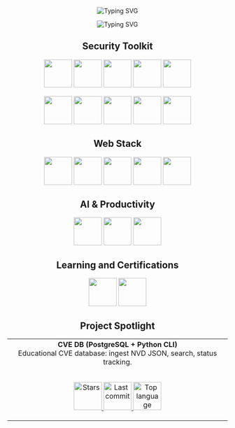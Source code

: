 <p align="center">
  <img
    src="https://readme-typing-svg.herokuapp.com?font=Courier+Prime&size=36&duration=2100&pause=6000&color=00FF00&center=true&vCenter=true&repeat=true&delete=false&cursor=true&cursorChar=_&width=520&lines=Hi,+I'm+Vlad"
    alt="Typing SVG"
  />
</p>

<p align="center">
  <img
    src="https://readme-typing-svg.herokuapp.com?font=Courier+Prime&size=28&duration=2500&pause=1000&color=00FF00&center=true&vCenter=true&repeat=true&width=520&lines=Cybersecurity+Analyst;SOC+Level+1;Always+Learning"
    alt="Typing SVG"
  />
</p>




<div align="center">
  
## Security Toolkit
<img src="https://img.shields.io/badge/Linux-FCC624?logo=linux&logoColor=black&style=flat" height="64" />
<img src="https://img.shields.io/badge/Kali_Linux-557C94?logo=kalilinux&logoColor=white&style=flat" height="64" />
<img src="https://img.shields.io/badge/Python-3776AB?logo=python&logoColor=white&style=flat" height="64" />
<img src="https://img.shields.io/badge/Bash-4EAA25?logo=gnubash&logoColor=white&style=flat" height="64" />
<img src="https://img.shields.io/badge/Git-F05032?logo=git&logoColor=white&style=flat" height="64" />
<br><br>
<img src="https://img.shields.io/badge/GitHub-181717?logo=github&logoColor=white&style=flat" height="64" />
<img src="https://img.shields.io/badge/Wireshark-1679A7?logo=wireshark&logoColor=white&style=flat" height="64" />
<img src="https://img.shields.io/badge/Docker-2496ED?logo=docker&logoColor=white&style=flat" height="64" />
<img src="https://img.shields.io/badge/PostgreSQL-4169E1?logo=postgresql&logoColor=white&style=flat" height="64" />
<img src="https://img.shields.io/badge/SQLite-003B57?logo=sqlite&logoColor=white&style=flat" height="64" />

## Web Stack
<img src="https://img.shields.io/badge/HTML5-E34F26?logo=html5&logoColor=white&style=flat" height="64" />
<img src="https://img.shields.io/badge/CSS3-1572B6?logo=css3&logoColor=white&style=flat" height="64" />
<img src="https://img.shields.io/badge/JavaScript-F7DF1E?logo=javascript&logoColor=black&style=flat" height="64" />
<img src="https://img.shields.io/badge/React-61DAFB?logo=react&logoColor=20232A&style=flat" height="64" />
<img src="https://img.shields.io/badge/Vite-646CFF?logo=vite&logoColor=white&style=flat" height="64" />

## AI & Productivity
<img src="https://img.shields.io/badge/AI_Assisted_Development-Enabled-purple?logo=openai&style=flat" height="64" />
<img src="https://img.shields.io/badge/Prompt_Engineering-Skill-blueviolet?logo=openai&style=flat" height="64" />
<img src="https://img.shields.io/badge/ChatGPT-Power_User-10a37f?logo=openai&logoColor=white&style=flat" height="64" />

## Learning and Certifications
<img src="https://img.shields.io/badge/CompTIA_Security%2B-IN_PROGRESS-ED1C24?logo=comptia&logoColor=white&style=flat" height="64" />
<img src="https://img.shields.io/badge/CompTIA_Tech%2B-IN_PROGRESS-ED1C24?logo=comptia&logoColor=white&style=flat" height="64" />

## Project Spotlight
<div align="center">

<table>
  <tr>
    <td align="center" width="100%">
      <b>CVE DB (PostgreSQL + Python CLI)</b><br/>
      Educational CVE database: ingest NVD JSON, search, status tracking.
      <br/><br/>
      <p align="center">
        <a href="https://github.com/vladvontranssilvanien/cvedb-pg">
          <img alt="Stars" src="https://img.shields.io/github/stars/vladvontranssilvanien/cvedb-pg?style=flat" height="64" />
        </a>
        <a href="https://github.com/vladvontranssilvanien/cvedb-pg">
          <img alt="Last commit" src="https://img.shields.io/github/last-commit/vladvontranssilvanien/cvedb-pg?color=blue&style=flat" height="64" />
        </a>
        <a href="https://github.com/vladvontranssilvanien/cvedb-pg">
          <img alt="Top language" src="https://img.shields.io/github/languages/top/vladvontranssilvanien/cvedb-pg?style=flat" height="64" />
        </a>
      </p>
    </td>
  </tr>
</table>

</div>

</div>










